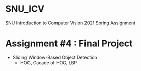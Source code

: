 # SNU_ICV
SNU Introduction to Computer Vision 2021 Spring Assignment
# Assignment #4 : Final Project
- Sliding Window-Based Object Detection
  - HOG, Cacade of HOG, LBP
